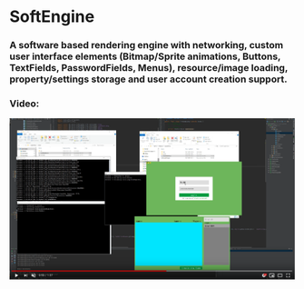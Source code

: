 SoftEngine
============

### A software based rendering engine with networking, custom user interface elements (Bitmap/Sprite animations, Buttons, TextFields, PasswordFields, Menus), resource/image loading, property/settings storage and user account creation support.

### Video:
[![SoftEngine](img_001_youtubePreview.png)](https://www.youtube.com/watch?v=dpM582QhSA0&feature=youtu.be)